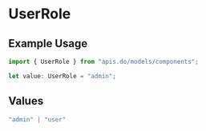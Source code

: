 # UserRole

## Example Usage

```typescript
import { UserRole } from "apis.do/models/components";

let value: UserRole = "admin";
```

## Values

```typescript
"admin" | "user"
```